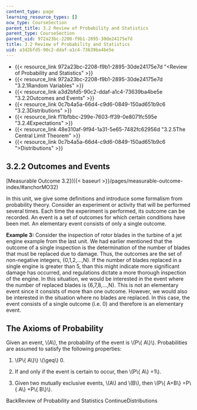 ```yaml
---
content_type: page
learning_resource_types: []
ocw_type: CourseSection
parent_title: 3.2 Review of Probability and Statistics
parent_type: CourseSection
parent_uid: 972a23bc-2208-f9b1-2895-30de24175e7d
title: 3.2 Review of Probability and Statistics
uid: a3d2bfd5-90c2-ddaf-a1c4-73639ba4be5e
---
```


*   {{< resource_link 972a23bc-2208-f9b1-2895-30de24175e7d "\<Review of Probability and Statistics" >}}
*   {{< resource_link 972a23bc-2208-f9b1-2895-30de24175e7d "3.2.1Random Variables" >}}
*   {{< resource_link a3d2bfd5-90c2-ddaf-a1c4-73639ba4be5e "3.2.2Outcomes and Events" >}}
*   {{< resource_link 0c7b4a5a-66d4-c9d6-0849-150ad651b9c6 "3.2.3Distributions" >}}
*   {{< resource_link f11bfbbc-299e-7603-ff39-0e8071fc595e "3.2.4Expectations" >}}
*   {{< resource_link 48e310af-9f94-1a31-5e65-7482fc62956d "3.2.5The Central Limit Theorem" >}}
*   {{< resource_link 0c7b4a5a-66d4-c9d6-0849-150ad651b9c6 "\>Distributions" >}}

3.2.2 Outcomes and Events
-------------------------

[Measurable Outcome 3.2]({{< baseurl >}}/pages/measurable-outcome-index/#anchorMO32)

In this unit, we give some definitions and introduce some formalism from probability theory. Consider an experiment or activity that will be performed several times. Each time the experiment is performed, its outcome can be recorded. An event is a set of outcomes for which certain conditions have been met. An elementary event consists of only a single outcome.

**Example 3:** Consider the inspection of rotor blades in the turbine of a jet engine example from the last unit. We had earlier mentioned that the outcome of a single inspection is the determination of the number of blades that must be replaced due to damage. Thus, the outcomes are the set of non-negative integers, {0,1,2,...,N}. If the number of blades replaced in a single engine is greater than 5, than this might indicate more significant damage has occurred, and regulations dictate a more thorough inspection of the engine. In this situation, we would be interested in the event where the number of replaced blades is {6,7,8,...,N}. This is not an elementary event since it consists of more than one outcome. However, we would also be interested in the situation where no blades are replaced. In this case, the event consists of a single outcome (i.e. 0) and therefore is an elementary event.

The Axioms of Probability
-------------------------

Given an event, \\(A\\), the probability of the event is \\(P\\{ A\\}\\). Probabilities are assumed to satisfy the following properties:

1.  \\(P\\{ A\\}\\) \\(\\geq\\) 0.
    
2.  If and only if the event is certain to occur, then \\(P\\{ A\\} =1\\).
    
3.  Given two mutually exclusive events, \\(A\\) and \\(B\\), then \\(P\\{ A+B\\} =P\\{ A\\} +P\\{ B\\}\\).
    

BackReview of Probability and Statistics ContinueDistributions